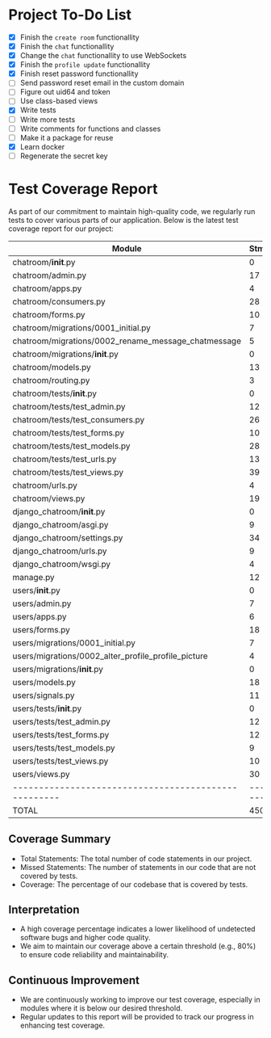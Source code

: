 # Project To-Do List

- [x] Finish the `create room` functionallity
- [x] Finish the `chat` functionallity
- [x] Change the `chat` functionallity to use WebSockets
- [x] Finish the `profile update` functionallity
- [x] Finish reset password functionallity
- [ ] Send password reset email in the custom domain
- [ ] Figure out uid64 and token
- [ ] Use class-based views
- [x] Write tests
- [ ] Write more tests
- [ ] Write comments for functions and classes
- [ ] Make it a package for reuse
- [x] Learn docker
- [ ] Regenerate the secret key

# Test Coverage Report

As part of our commitment to maintain high-quality code, we regularly run tests to cover various parts of our application. Below is the latest test coverage report for our project:

| Module                                               | Stmts   | Miss   | Cover  |
| ---------------------------------------------------- | ------- | ------ | ------ |
| chatroom/**init**.py                                 | 0       | 0      | 100%   |
| chatroom/admin.py                                    | 17      | 1      | 94%    |
| chatroom/apps.py                                     | 4       | 0      | 100%   |
| chatroom/consumers.py                                | 28      | 1      | 96%    |
| chatroom/forms.py                                    | 10      | 0      | 100%   |
| chatroom/migrations/0001_initial.py                  | 7       | 0      | 100%   |
| chatroom/migrations/0002_rename_message_chatmessage  | 5       | 0      | 100%   |
| chatroom/migrations/**init**.py                      | 0       | 0      | 100%   |
| chatroom/models.py                                   | 13      | 0      | 100%   |
| chatroom/routing.py                                  | 3       | 3      | 0%     |
| chatroom/tests/**init**.py                           | 0       | 0      | 100%   |
| chatroom/tests/test_admin.py                         | 12      | 0      | 100%   |
| chatroom/tests/test_consumers.py                     | 26      | 0      | 100%   |
| chatroom/tests/test_forms.py                         | 10      | 0      | 100%   |
| chatroom/tests/test_models.py                        | 28      | 0      | 100%   |
| chatroom/tests/test_urls.py                          | 13      | 0      | 100%   |
| chatroom/tests/test_views.py                         | 39      | 6      | 85%    |
| chatroom/urls.py                                     | 4       | 0      | 100%   |
| chatroom/views.py                                    | 19      | 2      | 89%    |
| django_chatroom/**init**.py                          | 0       | 0      | 100%   |
| django_chatroom/asgi.py                              | 9       | 9      | 0%     |
| django_chatroom/settings.py                          | 34      | 0      | 100%   |
| django_chatroom/urls.py                              | 9       | 1      | 89%    |
| django_chatroom/wsgi.py                              | 4       | 4      | 0%     |
| manage.py                                            | 12      | 2      | 83%    |
| users/**init**.py                                    | 0       | 0      | 100%   |
| users/admin.py                                       | 7       | 0      | 100%   |
| users/apps.py                                        | 6       | 0      | 100%   |
| users/forms.py                                       | 18      | 0      | 100%   |
| users/migrations/0001_initial.py                     | 7       | 0      | 100%   |
| users/migrations/0002_alter_profile_profile_picture  | 4       | 0      | 100%   |
| users/migrations/**init**.py                         | 0       | 0      | 100%   |
| users/models.py                                      | 18      | 4      | 78%    |
| users/signals.py                                     | 11      | 0      | 100%   |
| users/tests/**init**.py                              | 0       | 0      | 100%   |
| users/tests/test_admin.py                            | 12      | 0      | 100%   |
| users/tests/test_forms.py                            | 12      | 1      | 92%    |
| users/tests/test_models.py                           | 9       | 0      | 100%   |
| users/tests/test_views.py                            | 10      | 0      | 100%   |
| users/views.py                                       | 30      | 19     | 37%    |
| ---------------------------------------------------- | ------- | ------ | ------ |
| TOTAL                                                | 450     | 53     | 88%    |

## Coverage Summary

- Total Statements: The total number of code statements in our project.
- Missed Statements: The number of statements in our code that are not covered by tests.
- Coverage: The percentage of our codebase that is covered by tests.

## Interpretation

- A high coverage percentage indicates a lower likelihood of undetected software bugs and higher code quality.
- We aim to maintain our coverage above a certain threshold (e.g., 80%) to ensure code reliability and maintainability.

## Continuous Improvement

- We are continuously working to improve our test coverage, especially in modules where it is below our desired threshold.
- Regular updates to this report will be provided to track our progress in enhancing test coverage.
